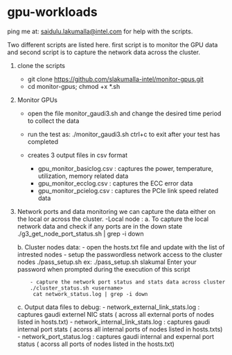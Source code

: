 # gpu-workloads

ping me at: saidulu.lakumalla@intel.com for help with the scripts.

Two different scripts are listed here. first script is to monitor the GPU data and second script is to capture the network data across the cluster.

1. clone the scripts
   - git clone https://github.com/slakumalla-intel/monitor-gpus.git
   - cd monitor-gpus; chmod +x *.sh

2. Monitor GPUs
   - open the file monitor_gaudi3.sh and change the desired time period to collect the data
   - run the test as:
       ./monitor_gaudi3.sh
       ctrl+c to exit after your test has completed

   - creates 3 output files in csv format
       - gpu_monitor_basiclog.csv : captures the power, temperature, utilization, memory related data 
       - gpu_monitor_ecclog.csv   : captures the ECC error data
       - gpu_monitor_pcielog.csv  : captures the PCIe link speed related data

3. Network ports and data monitoring
   we can capture the data either on the local or across the cluster.
      -Local node :
	 a. To capture the local network data and check if any ports are in the down state
	      ./g3_get_node_port_status.sh | grep -i down

	 b. Cluster nodes data:
	      - open the hosts.txt file and update with the list of intrested nodes
              - setup the passwordless network access to the cluster nodes 
		   ./pass_setup.sh <username> 
		        ex: ./pass_setup.sh slakumal
			Enter your password when prompted during the execution of this script

	       - capture the network port status and stats data across cluster
		   ./cluster_status.sh <username> 
			cat network_status.log | grep -i down
	  c. Output data files to debug:
               - network_external_link_stats.log : captures gaudi externel NIC stats ( across all external ports of nodes listed in hosts.txt)
               - network_internal_link_stats.log : captures gaudi internal port stats ( acorss all internal ports of nodes listed in hosts.txts)
               - network_port_status.log         : captures  gaudi internal and expernal port status ( acorss all ports of nodes listed in the hosts.txt)
